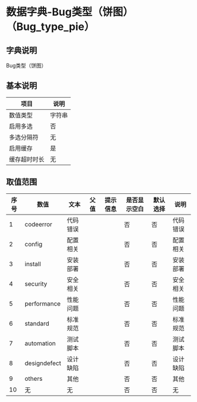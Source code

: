# 数据字典-Bug类型（饼图）（Bug_type_pie）
## 字典说明
Bug类型（饼图）

## 基本说明
| 项目 | 说明 |
| ---- | ---- |
| 数值类型 | 字符串 |
| 启用多选 | 否 |
| 多选分隔符 | 无 |
| 启用缓存 | 是 |
| 缓存超时时长 | 无 |

## 取值范围
| 序号 | 数值 | 文本 | 父值 | 提示信息 | 是否显示空白 | 默认选择 | 说明 |
| ---- | ---- | ---- | ---- | ---- | ---- | ---- | ---- |
| 1 | codeerror | 代码错误 |  |  | 否 | 否 | 代码错误 |
| 2 | config | 配置相关 |  |  | 否 | 否 | 配置相关 |
| 3 | install | 安装部署 |  |  | 否 | 否 | 安装部署 |
| 4 | security | 安全相关 |  |  | 否 | 否 | 安全相关 |
| 5 | performance | 性能问题 |  |  | 否 | 否 | 性能问题 |
| 6 | standard | 标准规范 |  |  | 否 | 否 | 标准规范 |
| 7 | automation | 测试脚本 |  |  | 否 | 否 | 测试脚本 |
| 8 | designdefect | 设计缺陷 |  |  | 否 | 否 | 设计缺陷 |
| 9 | others | 其他 |  |  | 否 | 否 | 其他 |
| 10 | 无 | 无 |  |  | 否 | 否 | 无 |

